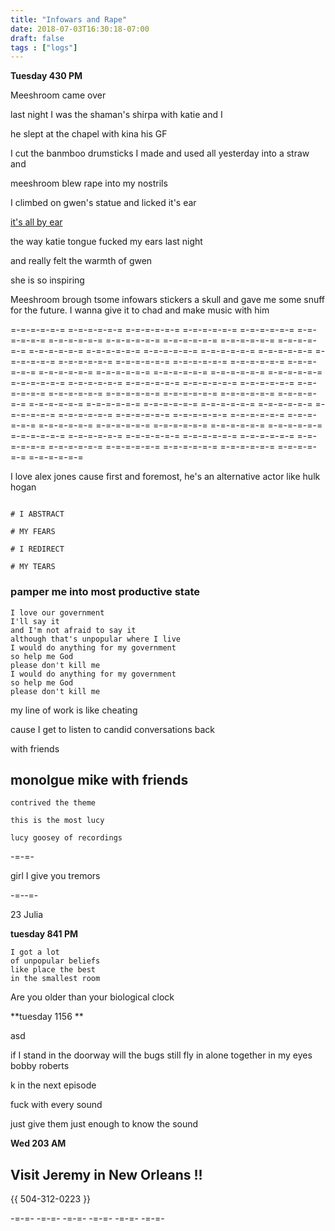 ```yaml
---
title: "Infowars and Rape"
date: 2018-07-03T16:30:18-07:00
draft: false
tags : ["logs"]
---
```


**Tuesday 430 PM**

Meeshroom came over

last night I was the shaman's shirpa with katie and I

he slept at the chapel with kina his GF  

I cut the banmboo drumsticks I made and used all yesterday into  a straw and

meeshroom blew rape into my nostrils


I climbed on gwen's statue and licked it's ear

<a href="https://katukina.com/doc/rape">it's all by ear</a>

the way katie tongue fucked my ears last night

and really felt the warmth of gwen

she is so inspiring

Meeshroom brough tsome infowars stickers a skull and gave me some snuff for the future. I wanna give it to chad and make music with him

=-=-=-=-=-= =-=-=-=-=-= =-=-=-=-=-= =-=-=-=-=-= =-=-=-=-=-= =-=-=-=-=-= =-=-=-=-=-= =-=-=-=-=-= =-=-=-=-=-= =-=-=-=-=-= =-=-=-=-=-= =-=-=-=-=-= =-=-=-=-=-= =-=-=-=-=-= =-=-=-=-=-= =-=-=-=-=-= =-=-=-=-=-= =-=-=-=-=-= =-=-=-=-=-= =-=-=-=-=-= =-=-=-=-=-= =-=-=-=-=-=
=-=-=-=-=-= =-=-=-=-=-= =-=-=-=-=-= =-=-=-=-=-= =-=-=-=-=-= =-=-=-=-=-= =-=-=-=-=-= =-=-=-=-=-= =-=-=-=-=-= =-=-=-=-=-= =-=-=-=-=-= =-=-=-=-=-= =-=-=-=-=-= =-=-=-=-=-= =-=-=-=-=-= =-=-=-=-=-= =-=-=-=-=-= =-=-=-=-=-= =-=-=-=-=-= =-=-=-=-=-= =-=-=-=-=-= =-=-=-=-=-=
=-=-=-=-=-= =-=-=-=-=-= =-=-=-=-=-= =-=-=-=-=-= =-=-=-=-=-= =-=-=-=-=-= =-=-=-=-=-= =-=-=-=-=-= =-=-=-=-=-= =-=-=-=-=-= =-=-=-=-=-= =-=-=-=-=-= =-=-=-=-=-= =-=-=-=-=-= =-=-=-=-=-= =-=-=-=-=-= =-=-=-=-=-= =-=-=-=-=-= =-=-=-=-=-= =-=-=-=-=-= =-=-=-=-=-= =-=-=-=-=-=



I love alex jones cause first and foremost, he's an alternative actor
like hulk hogan


```

# I ABSTRACT

# MY FEARS

# I REDIRECT

# MY TEARS

```


### pamper me into most productive state

```
I love our government
I'll say it
and I'm not afraid to say it
although that's unpopular where I live
I would do anything for my government
so help me God
please don't kill me
I would do anything for my government
so help me God
please don't kill me
```


my line of work is like cheating

cause I get to listen to candid conversations back

with friends



## monolgue mike with friends
```
contrived the theme

this is the most lucy

lucy goosey of recordings

```

-=-=-

girl I give you tremors

-=--=-

23 Julia



**tuesday 841 PM**
```
I got a lot
of unpopular beliefs
like place the best
in the smallest room
```


Are you older than your biological clock




**tuesday 1156 **

asd  


if I stand in the doorway will the bugs still fly in
alone together in my eyes
bobby roberts



k in the next episode

fuck with every sound

just give them just enough to know the sound















**Wed 203 AM**

## Visit Jeremy in New Orleans !!

{{ 504-312-0223 }}

-=-=- -=-=- -=-=- -=-=- -=-=- -=-=-
